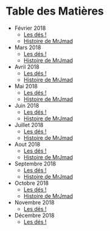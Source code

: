 # Table des Matières

* Février 2018
  *  [Les dés !](/2018_fevrier/des.md)
  * [Histoire de MrJmad](/2018_fevrier/mrjmad/histoire.md)
* Mars 2018
  *  [Les dés !](/2018_mars/des.md)
   * [Histoire de MrJmad](/2018_mars/mrjmad/histoire.md)
* Avril 2018
  *  [Les dés !](/2018_avril/des.md)
  * [Histoire de MrJmad](/2018_avril/mrjmad/histoire.md)
* Mai 2018
  *  [Les dés !](/2018_mai/des.md)
  * [Histoire de MrJmad](/2018_mai/mrjmad/histoire.md)
* Juin 2018
  *  [Les dés !](/2018_juin/des.md)
  * [Histoire de MrJmad](/2018_juin/mrjmad/histoire.md)
* Juillet 2018
  *  [Les dés !](/2018_juillet/des.md)
  * [Histoire de MrJmad](/2018_juillet/mrjmad/histoire.md)
* Aout 2018
  *  [Les dés !](/2018_aout/des.md)
  * [Histoire de MrJmad](/2018_aout/mrjmad/histoire.md)
* Septembre 2018
  *  [Les dés !](/2018_septembre/des.md)
  * [Histoire de MrJmad](/2018_septembre/mrjmad/histoire.md)
* Octobre 2018
  *  [Les dés !](/2018_octobre/des.md)
  *  [Histoire de MrJmad](/2018_octobre/mrjmad/histoire.md)
* Novembre 2018
  *  [Les dés !](/2018_novembre/des.md)
* Décembre 2018
  *  [Les dés !](/2018_decembre/des.md)
